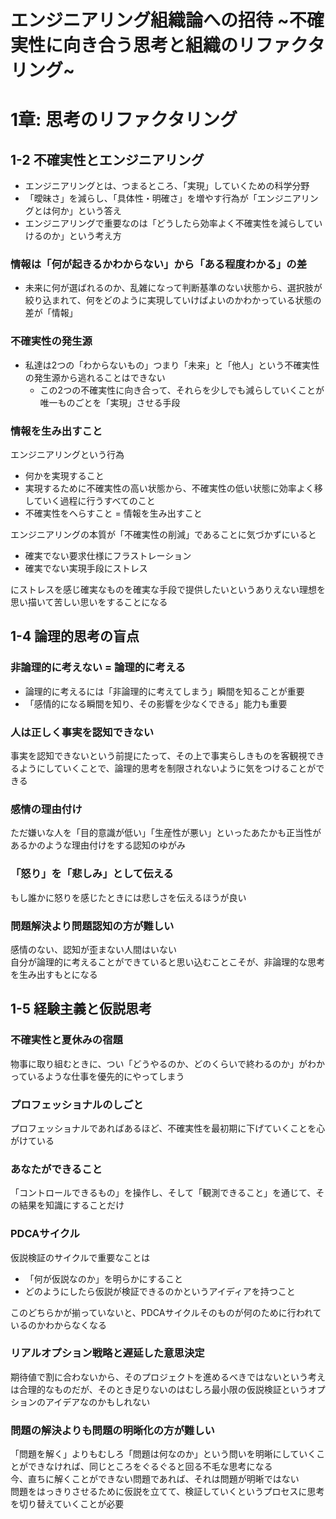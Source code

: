 # エンジニアリング組織論への招待 ~不確実性に向き合う思考と組織のリファクタリング~
# 1章: 思考のリファクタリング
## 1-2 不確実性とエンジニアリング
- エンジニアリングとは、つまるところ、「実現」していくための科学分野
- 「曖昧さ」を減らし、「具体性・明確さ」を増やす行為が「エンジニアリングとは何か」という答え
- エンジニアリングで重要なのは「どうしたら効率よく不確実性を減らしていけるのか」という考え方

### 情報は「何が起きるかわからない」から「ある程度わかる」の差
- 未来に何が選ばれるのか、乱雑になって判断基準のない状態から、選択肢が絞り込まれて、何をどのように実現していけばよいのかわかっている状態の差が「情報」

### 不確実性の発生源
- 私達は2つの「わからないもの」つまり「未来」と「他人」という不確実性の発生源から逃れることはできない
    - この2つの不確実性に向き合って、それらを少しでも減らしていくことが唯一ものごとを「実現」させる手段

### 情報を生み出すこと
エンジニアリングという行為
- 何かを実現すること
- 実現するために不確実性の高い状態から、不確実性の低い状態に効率よく移していく過程に行うすべてのこと
- 不確実性をへらすこと = 情報を生み出すこと

エンジニアリングの本質が「不確実性の削減」であることに気づかずにいると
- 確実でない要求仕様にフラストレーション
- 確実でない実現手段にストレス

にストレスを感じ確実なものを確実な手段で提供したいというありえない理想を思い描いて苦しい思いをすることになる

## 1-4 論理的思考の盲点
### 非論理的に考えない = 論理的に考える
- 論理的に考えるには「非論理的に考えてしまう」瞬間を知ることが重要
- 「感情的になる瞬間を知り、その影響を少なくできる」能力も重要

### 人は正しく事実を認知できない
事実を認知できないという前提にたって、その上で事実らしきものを客観視できるようにしていくことで、論理的思考を制限されないように気をつけることができる

### 感情の理由付け
ただ嫌いな人を「目的意識が低い」「生産性が悪い」といったあたかも正当性があるかのような理由付けをする認知のゆがみ

### 「怒り」を「悲しみ」として伝える
もし誰かに怒りを感じたときには悲しさを伝えるほうが良い

### 問題解決より問題認知の方が難しい
感情のない、認知が歪まない人間はいない  
自分が論理的に考えることができていると思い込むことこそが、非論理的な思考を生み出すもとになる

## 1-5 経験主義と仮説思考
### 不確実性と夏休みの宿題
物事に取り組むときに、つい「どうやるのか、どのくらいで終わるのか」がわかっているような仕事を優先的にやってしまう

### プロフェッショナルのしごと
プロフェッショナルであればあるほど、不確実性を最初期に下げていくことを心がけている

### あなたができること
「コントロールできるもの」を操作し、そして「観測できること」を通じて、その結果を知識にすることだけ

### PDCAサイクル
仮説検証のサイクルで重要なことは
- 「何が仮説なのか」を明らかにすること
- どのようにしたら仮説が検証できるのかというアイディアを持つこと

このどちらかが揃っていないと、PDCAサイクルそのものが何のために行われているのかわからなくなる

### リアルオプション戦略と遅延した意思決定
期待値で割に合わないから、そのプロジェクトを進めるべきではないという考えは合理的なものだが、そのとき足りないのはむしろ最小限の仮説検証というオプションのアイデアなのかもしれない

### 問題の解決よりも問題の明晰化の方が難しい
「問題を解く」よりもむしろ「問題は何なのか」という問いを明晰にしていくことができなければ、同じところをぐるぐると回る不毛な思考になる  
今、直ちに解くことができない問題であれば、それは問題が明晰ではない  
問題をはっきりさせるために仮説を立てて、検証していくというプロセスに思考を切り替えていくことが必要






































